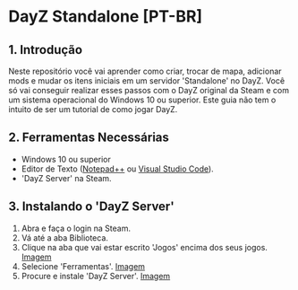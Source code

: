 # DayZ Standalone [PT-BR]

## 1. Introdução

Neste repositório você vai aprender como criar, trocar de mapa, adicionar mods e mudar os itens iniciais em um servidor 'Standalone' no DayZ. Você só vai conseguir realizar esses passos com o DayZ original da Steam e com um sistema operacional do Windows 10 ou superior. Este guia não tem o intuito de ser um tutorial de como jogar DayZ.

## 2. Ferramentas Necessárias

- Windows 10 ou superior
- Editor de Texto ([Notepad++](https://notepad-plus-plus.org/downloads/) ou [Visual Studio Code](https://code.visualstudio.com/Download)).
- 'DayZ Server' na Steam.

## 3. Instalando o 'DayZ Server'

 1. Abra e faça o login na Steam.
 2. Vá até a aba Biblioteca.
 3. Clique na aba que vai estar escrito 'Jogos' encima dos seus jogos. [Imagem](https://prnt.sc/AisqsDSwcNoy)
 4. Selecione 'Ferramentas'. [Imagem](https://prnt.sc/BnnGXbihF8ZC)
 5. Procure e instale 'DayZ Server'. [Imagem](https://prnt.sc/wRsCVFLRz33g)
